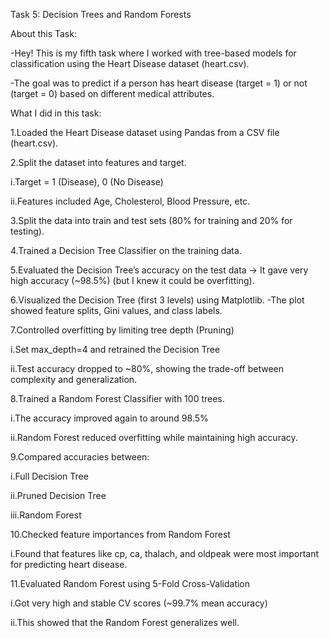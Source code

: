 Task 5: Decision Trees and Random Forests

About this Task:

-Hey! This is my fifth task where I worked with tree-based models for classification using the Heart Disease dataset (heart.csv).

-The goal was to predict if a person has heart disease (target = 1) or not (target = 0) based on different medical attributes.

What I did in this task:

1.Loaded the Heart Disease dataset using Pandas from a CSV file (heart.csv).

2.Split the dataset into features and target.

i.Target = 1 (Disease), 0 (No Disease)

ii.Features included Age, Cholesterol, Blood Pressure, etc.

3.Split the data into train and test sets (80% for training and 20% for testing).

4.Trained a Decision Tree Classifier on the training data.

5.Evaluated the Decision Tree’s accuracy on the test data → It gave very high accuracy (~98.5%) (but I knew it could be overfitting).

6.Visualized the Decision Tree (first 3 levels) using Matplotlib.
-The plot showed feature splits, Gini values, and class labels.

7.Controlled overfitting by limiting tree depth (Pruning)

i.Set max_depth=4 and retrained the Decision Tree

ii.Test accuracy dropped to ~80%, showing the trade-off between complexity and generalization.

8.Trained a Random Forest Classifier with 100 trees.

i.The accuracy improved again to around 98.5%

ii.Random Forest reduced overfitting while maintaining high accuracy.

9.Compared accuracies between:

i.Full Decision Tree

ii.Pruned Decision Tree

iii.Random Forest

10.Checked feature importances from Random Forest

i.Found that features like cp, ca, thalach, and oldpeak were most important for predicting heart disease.

11.Evaluated Random Forest using 5-Fold Cross-Validation

i.Got very high and stable CV scores (~99.7% mean accuracy)

ii.This showed that the Random Forest generalizes well.

